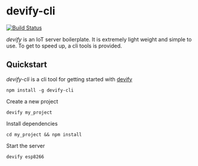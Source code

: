 # devify-cli

[![Build Status](https://travis-ci.org/DevifyPlatform/devify-server.svg?branch=master)](https://travis-ci.org/DevifyPlatform/devify-server)

*devify* is an IoT server boilerplate. It is extremely light weight and simple to use. To get to speed up, a cli tools is provided.

## Quickstart

*devify-cli* is a cli tool for getting started with [devify](https://github.com/DevifyPlatform/devify-server)
```
npm install -g devify-cli
```

Create a new project
```
devify my_project
```

Install dependencies
```
cd my_project && npm install
```

Start the server
```
devify esp8266
```
